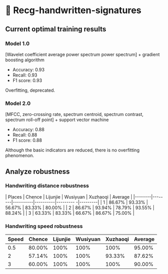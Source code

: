 # 🤖 Recg-handwritten-signatures

## Current optimal training results

### Model 1.0

[Wavelet coefficient average power spectrum power spectrum] + gradient boosting algorithm

- Accuracy: 0.93
- Recall: 0.93
- F1 score: 0.93

Overfitting, deprecated.

### Model 2.0

[MFCC, zero-crossing rate, spectrum centroid, spectrum contrast, spectrum roll-off point] + support vector machine

- Accuracy: 0.88
- Recall: 0.88
- F1 score: 0.88

Although the basic indicators are reduced, there is no overfitting phenomenon.

## Analyze robustness

### Handwriting distance robustness

| Places | Chence | Lijunjie | Wusiyuan | Xuzhaoqi | Average |
|--------|--------|----------|----------|--------- -|---------|
| 1 | 86.67% | 93.33% | 56.67% | 83.33% | 80.00% |
| 2 | 86.67% | 93.94% | 78.79% | 93.55% | 88.24% |
| 3 | 63.33% | 83.33% | 66.67% | 86.67% | 75.00% |

### Handwriting speed robustness

| Speed | Chence | Lijunjie | Wusiyuan | Xuzhaoqi | Average |
|-------|--------|----------|----------|---------- |---------|
| 0.5 | 80.00% | 100% | 100% | 100% | 95.00% |
| 2 | 57.14% | 100% | 100% | 93.33% | 87.62% |
| 3 | 60.00% | 100% | 100% | 100% | 90.00% |
